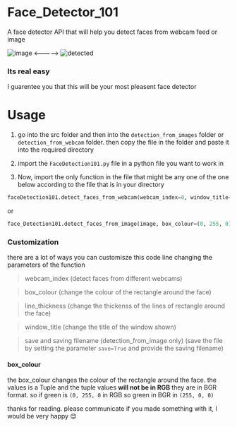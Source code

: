 # Face_Detector_101
A face detector API that will help you detect faces from webcam feed or image

![image](.github/me.png) <-----> ![detected](.github/me-detected.png) 

### Its real easy
I guarentee you that this will be your most pleasent face detector


# Usage

1. go into the src folder and then into the `detection_from_images` folder or `detection_from_webcam` folder. then copy the file in the folder and paste it into the required directory

2. import the `FaceDetection101.py` file in a python file you want to work in

3. Now, import the only function in the file that might be any one of the one below according to the file that is in your directory

```python
faceDetection101.detect_faces_from_webcam(webcam_index=0, window_title='Faces In Video', box_colour=(0, 255, 0), line_thickness=2)
```

or 
```python
face_Detection101.detect_faces_from_image(image, box_colour=(0, 255, 0), line_thickness=2, window_title='faces in image', save=False, saving_filename=None)
```


### Customization

there are a lot of ways you can customisze this code line changing the parameters of the function 

> webcam_index (detect faces from different webcams)

> box_colour (change the colour of the rectangle around the face)

> line_thickness (change the thickenss of the lines of rectangle around the face)

> window_title (change the title of the window shown)

> save and saving filename (detection_from_image only) (save the file by setting the parameter `save=True` and provide the saving filename) 

#### box_colour 

the box_colour changes the colour of the rectangle around the face. the values is a Tuple and the tuple values **will not be in RGB** they are in BGR format.
so if green is `(0, 255, 0` in RGB
so green in BGR in `(255, 0, 0)`


thanks for reading. please communicate if you made something with it, I would be very happy 😊
